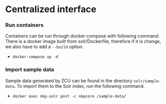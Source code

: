# Centralized interface

### Run containers

Containers can be run through docker-compose with following command.
There is a docker image built from solr/Dockerfile, therefore if it 
is change, we also have to add a `--build` option.

- `docker-compose up -d`

### Import sample data

Sample data generated by ZCU can be found in the directory `solr/sample-data`.
To import them to the Solr index, run the following command.

- `docker exec nkp-solr post -c nkpcore /sample-data/`

